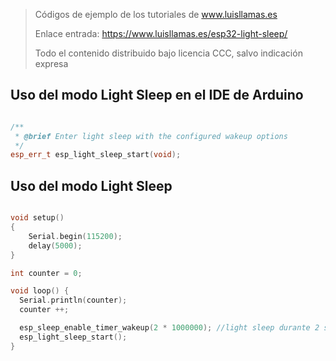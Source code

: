 > Códigos de ejemplo de los tutoriales de www.luisllamas.es
>
> Enlace entrada: https://www.luisllamas.es/esp32-light-sleep/
>
> Todo el contenido distribuido bajo licencia CCC, salvo indicación expresa


## Uso del modo Light Sleep en el IDE de Arduino
```cpp
/**
 * @brief Enter light sleep with the configured wakeup options
 */
esp_err_t esp_light_sleep_start(void);
```



##  Uso del modo Light Sleep
```cpp
void setup() 
{
    Serial.begin(115200);
    delay(5000);
}

int counter = 0;

void loop() {
  Serial.println(counter);
  counter ++;

  esp_sleep_enable_timer_wakeup(2 * 1000000); //light sleep durante 2 segundos
  esp_light_sleep_start();  
}
```


